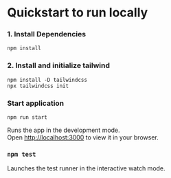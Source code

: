 # Quickstart to run locally
### 1. Install Dependencies
`npm install`
### 2. Install and initialize tailwind
```
npm install -D tailwindcss
npx tailwindcss init
```

### Start application
`npm run start`

Runs the app in the development mode.\
Open [http://localhost:3000](http://localhost:3000) to view it in your browser.

### `npm test`

Launches the test runner in the interactive watch mode.